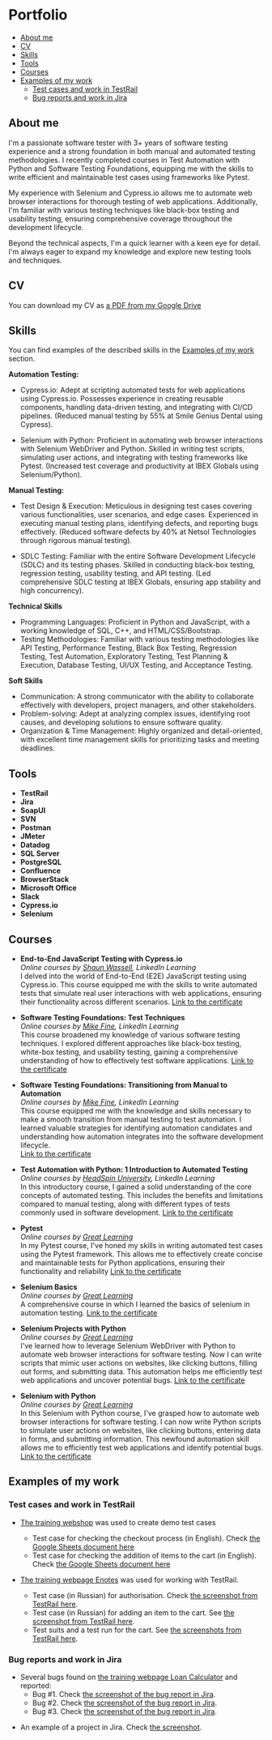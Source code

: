 # Portfolio
- [About me](#about-me)
- [CV](#cv)
- [Skills](#skills)
- [Tools](#tools)
- [Courses](#courses)
- [Examples of my work](#examples-of-my-work)
  * [Test cases and work in TestRail](#test-cases-and-work-in-testrail)
  * [Bug reports and work in Jira](#bug-reports-and-work-in-jira)


## About me
I'm a passionate software tester with 3+ years of software testing experience and a strong foundation in both manual and automated testing methodologies. I recently completed courses in Test Automation with Python and Software Testing Foundations, equipping me with the skills to write efficient and maintainable test cases using frameworks like Pytest.

My experience with Selenium and Cypress.io allows me to automate web browser interactions for thorough testing of web applications. Additionally, I'm familiar with various testing techniques like black-box testing and usability testing, ensuring comprehensive coverage throughout the development lifecycle.

Beyond the technical aspects, I'm a quick learner with a keen eye for detail. I'm always eager to expand my knowledge and explore new testing tools and techniques.

## CV
You can download my CV as [a PDF from my Google Drive](https://drive.google.com/file/d/1MtzaHC8mB4JvCFKoLqC6sVBaInnAeSJ0/view?usp=sharing)

## Skills

You can find examples of the described skills in the [Examples of my work](#examples-of-my-work) section.

__Automation Testing:__
* Cypress.io: Adept at scripting automated tests for web applications using Cypress.io. Possesses experience in creating reusable components, handling data-driven testing, and integrating with CI/CD pipelines. (Reduced manual testing by 55% at Smile Genius Dental using Cypress).

* Selenium with Python: Proficient in automating web browser interactions with Selenium WebDriver and Python. Skilled in writing test scripts, simulating user actions, and integrating with testing frameworks like Pytest. (Increased test coverage and productivity at IBEX Globals using Selenium/Python).

__Manual Testing:__
* Test Design & Execution: Meticulous in designing test cases covering various functionalities, user scenarios, and edge cases. Experienced in executing manual testing plans, identifying defects, and reporting bugs effectively. (Reduced software defects by 40% at Netsol Technologies through rigorous manual testing).

* SDLC Testing: Familiar with the entire Software Development Lifecycle (SDLC) and its testing phases. Skilled in conducting black-box testing, regression testing, usability testing, and API testing. (Led comprehensive SDLC testing at IBEX Globals, ensuring app stability and high concurrency).

__Technical Skills__
* Programming Languages: Proficient in Python and JavaScript, with a working knowledge of SQL, C++, and HTML/CSS/Bootstrap.
* Testing Methodologies: Familiar with various testing methodologies like API Testing, Performance Testing, Black Box Testing, Regression Testing, Test Automation, Exploratory Testing, Test Planning & Execution, Database Testing, UI/UX Testing, and Acceptance Testing.

__Soft Skills__
* Communication: A strong communicator with the ability to collaborate effectively with developers, project managers, and other stakeholders.
* Problem-solving: Adept at analyzing complex issues, identifying root causes, and developing solutions to ensure software quality.
* Organization & Time Management: Highly organized and detail-oriented, with excellent time management skills for prioritizing tasks and meeting deadlines.

## Tools

* __TestRail__
* __Jira__
* __SoapUI__
* __SVN__
* __Postman__
* __JMeter__
* __Datadog__
* __SQL Server__
* __PostgreSQL__
* __Confluence__
* __BrowserStack__
* __Microsoft Office__
* __Slack__
* __Cypress.io__
* __Selenium__

## Courses

* __End-to-End JavaScript Testing with Cypress.io__  
*Online courses by [Shaun Wassell](https://www.linkedin.com/learning/instructors/shaun-wassell), LinkedIn Learning*  
I delved into the world of End-to-End (E2E) JavaScript testing using Cypress.io. This course equipped me with the skills to write automated tests that simulate real user interactions with web applications, ensuring their functionality across different scenarios.
[Link to the certificate](https://www.linkedin.com/learning/certificates/a4c6c4b19f7e8cd74791912eb9fdaec03ad6d1723ca8b51182578a273a2bf882)  


* __Software Testing Foundations: Test Techniques__  
*Online courses by [Mike Fine](https://www.linkedin.com/learning/instructors/mike-fine), LinkedIn Learning*  
This course broadened my knowledge of various software testing techniques. I explored different approaches like black-box testing, white-box testing, and usability testing, gaining a comprehensive understanding of how to effectively test software applications.
[Link to the certificate](https://www.linkedin.com/learning/certificates/bef7301bce7f0faf33dade856d8ab254676752928463db92fadd7711b776cf29?lipi=urn%3Ali%3Apage%3Ad_flagship3_profile_view_base%3BijScdg9%2FSRin2EPCNMWwqA%3D%3D)

* __Software Testing Foundations: Transitioning from Manual to Automation__  
*Online courses by [Mike Fine](https://www.linkedin.com/learning/instructors/mike-fine), LinkedIn Learning*  
This course equipped me with the knowledge and skills necessary to make a smooth transition from manual testing to test automation. I learned valuable strategies for identifying automation candidates and understanding how automation integrates into the software development lifecycle.  
[Link to the certificate](https://www.linkedin.com/learning/certificates/634d04f325a0ace3f6b238de597ea77daeed48e21a96a25b6a197bc497a4cf36?lipi=urn%3Ali%3Apage%3Ad_flagship3_profile_view_base_certifications_details%3BhiQwQoNjT1KdAJnr5jfNxw%3D%3D)

* __Test Automation with Python: 1 Introduction to Automated Testing__  
*Online courses by [HeadSpin University](https://www.linkedin.com/learning/instructors/headspin-university), LinkedIn Learning*  
 In this introductory course, I gained a solid understanding of the core concepts of automated testing. This includes the benefits and limitations compared to manual testing, along with different types of tests commonly used in software development.
[Link to the certificate](https://www.linkedin.com/learning/certificates/ff91435f707bf9d754329cb101c8d0438453ed1faf83a383ab3df76bc251588f?lipi=urn%3Ali%3Apage%3Ad_flagship3_profile_view_base_certifications_details%3BhiQwQoNjT1KdAJnr5jfNxw%3D%3D)

* __Pytest__  
*Online courses by [Great Learning](https://olympus.mygreatlearning.com/)*  
In my Pytest course, I've honed my skills in writing automated test cases using the Pytest framework. This allows me to effectively create concise and maintainable tests for Python applications, ensuring their functionality and reliability 
[Link to the certificate](https://olympus.mygreatlearning.com/courses/67067/certificate)

* __Selenium Basics__  
*Online courses by [Great Learning](https://olympus.mygreatlearning.com/)*  
A comprehensive course in which I learned the basics of selenium in automation testing.
[Link to the certificate](https://olympus.mygreatlearning.com/courses/61859/certificate)

* __Selenium Projects with Python__  
*Online courses by [Great Learning](https://olympus.mygreatlearning.com/)*  
I've learned how to leverage Selenium WebDriver with Python to automate web browser interactions for software testing. Now I can write scripts that mimic user actions on websites, like clicking buttons, filling out forms, and submitting data. This automation helps me efficiently test web applications and uncover potential bugs.
[Link to the certificate](https://olympus.mygreatlearning.com/courses/61864/certificate)

* __Selenium with Python__  
*Online courses by [Great Learning](https://olympus.mygreatlearning.com/)*  
In this Selenium with Python course, I've grasped how to automate web browser interactions for software testing. I can now write Python scripts to simulate user actions on websites, like clicking buttons, entering data in forms, and submitting information. This newfound automation skill allows me to efficiently test web applications and identify potential bugs.
[Link to the certificate](https://olympus.mygreatlearning.com/courses/61861/certificate)

## Examples of my work

### Test cases and work in TestRail

- [The training webshop](http://automationpractice.com/) was used to create demo test cases
  * Test case for checking the checkout process (in English). Check [the Google Sheets document here](https://docs.google.com/spreadsheets/d/1NpgiyQr2mx2YKddbXOFi7YygWE_jUve3spzscLkpTuY/edit?usp=sharing)
  * Test case for checking the addition of items to the cart (in English). Check [the Google Sheets document here](https://docs.google.com/spreadsheets/d/1PTc-aPCKWBm4B3aaTPsvJ5wgW0P-KkpvaclZAbQzTZY/edit#gid=0)

- [The training webpage Enotes](https://enotes.pointschool.ruin) was used for working with TestRail.
  * Test case (in Russian) for authorisation. Check [the screenshot from TestRail here](https://drive.google.com/file/d/1X9q5h3NKLI7NZpoU-gaHwSrYq_KQtDsl/view?usp=sharing).
  * Test case (in Russian) for adding an item to the cart. See [the screenshot from TestRail here](https://drive.google.com/file/d/1L74DBG62BRnl45WuVYsuR3RoYU4KZHrI/view?usp=sharing).
  * Test suits and a test run for the cart. See [the screenshots from TestRail here](https://drive.google.com/file/d/1imQyEHdDE9FCWtnnPZurh0J9QMTWrS3l/view?usp=sharing).


### Bug reports and work in Jira

- Several bugs found on [the training webpage Loan Calculator](http://creditcalculator.pointschool.ru) and reported:
  * Bug #1. Check [the screenshot of the bug report in Jira](https://drive.google.com/file/d/1Ypqw992_r6YgXNdqslH1FVW3Y33sT6ip/view?usp=sharing).
  * Bug #2. Check [the screenshot of the bug report in Jira](https://drive.google.com/file/d/15KB2fIqWO4uIUbAMejk8ZZrkpPfJzz1m/view?usp=sharing).
  * Bug #3. Check [the screenshot of the bug report in Jira](https://drive.google.com/file/d/1Qn_Fe5gwdEQ-f4PKpg115CZaWl3_N705/view?usp=sharing).
* An example of a project in Jira. Check [the screenshot](https://drive.google.com/file/d/1uN7R4SGWYZ0zn45id8_CeSzs4sn68BWq/view?usp=sharing).



